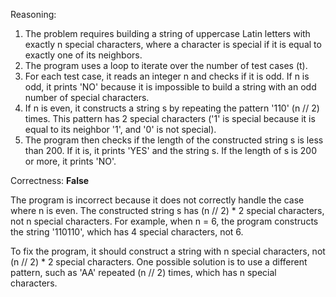 Reasoning:

1. The problem requires building a string of uppercase Latin letters with exactly n special characters, where a character is special if it is equal to exactly one of its neighbors.
2. The program uses a loop to iterate over the number of test cases (t).
3. For each test case, it reads an integer n and checks if it is odd. If n is odd, it prints 'NO' because it is impossible to build a string with an odd number of special characters.
4. If n is even, it constructs a string s by repeating the pattern '110' (n // 2) times. This pattern has 2 special characters ('1' is special because it is equal to its neighbor '1', and '0' is not special).
5. The program then checks if the length of the constructed string s is less than 200. If it is, it prints 'YES' and the string s. If the length of s is 200 or more, it prints 'NO'.

Correctness: **False**

The program is incorrect because it does not correctly handle the case where n is even. The constructed string s has (n // 2) * 2 special characters, not n special characters. For example, when n = 6, the program constructs the string '110110', which has 4 special characters, not 6.

To fix the program, it should construct a string with n special characters, not (n // 2) * 2 special characters. One possible solution is to use a different pattern, such as 'AA' repeated (n // 2) times, which has n special characters.